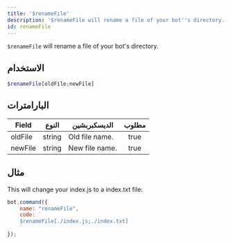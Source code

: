 ```yaml
---
title: '$renameFile'
description: '$renameFile will rename a file of your bot''s directory.'
id: renameFile
---
```


`$renameFile` will rename a file of your bot's directory.

## الاستخدام

```php
$renameFile[oldFile;newFile]
```

## البارامترات

| Field   | النوع  | الديسكبربشين   | مطلوب |
| ------- | ------ | -------------- |:-----:|
| oldFile | string | Old file name. | true  |
| newFile | string | New file name. | true  |

## مثال

This will change your index.js to a index.txt file:

```javascript
bot.command({
    name: "renameFile",
    code: `
    $renameFile[./index.js;./index.txt]
    `
});
```